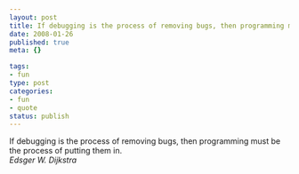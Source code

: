 ```yaml
--- 
layout: post
title: If debugging is the process of removing bugs, then programming must be the process of putting them in.
date: 2008-01-26
published: true
meta: {}

tags: 
- fun
type: post
categories: 
- fun
- quote
status: publish
---
```

If debugging is the process of removing bugs, then programming must be the process of putting them in.<br />_Edsger W. Dijkstra_
